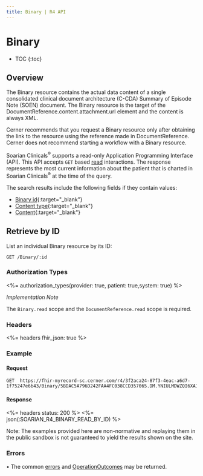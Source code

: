 ```yaml
---
title: Binary | R4 API
---
```


# Binary

* TOC
{:toc}

## Overview

The Binary resource contains the actual data content of a single consolidated clinical document architecture (C-CDA)  Summary of Episode Note (SOEN) document. The Binary resource is the target of the DocumentReference.content.attachment.url element and the content is always XML.

Cerner recommends that you request a Binary resource only after obtaining the link to the resource using the reference made in DocumentReference. Cerner does not recommend starting a workflow with a Binary resource.

Soarian Clinicals<sup>®</sup> supports a read-only Application Programming Interface (API). This API accepts `GET` based [read] interactions. The response represents the most current information about the patient that is charted in Soarian Clinicals<sup>®</sup> at the time of the query. 

The search results include the following fields if they contain values:

* [Binary id](https://hl7.org/fhir/r4/resource-definitions.html#Resource.id){:target="_blank"}
* [Content type](https://hl7.org/fhir/r4/binary-definitions.html#Binary.contentType){:target="_blank"}
* [Content](https://hl7.org/fhir/r4/binary-definitions.html#Binary.data){:target="_blank"}

## Retrieve by ID

List an individual Binary resource by its ID:

    GET /Binary/:id


### Authorization Types

<%= authorization_types(provider: true, patient: true,system: true) %>

_Implementation Note_

The `Binary.read` scope and the `DocumentReference.read` scope is required.

### Headers

<%= headers fhir_json: true %>

### Example

#### Request

    GET  https://fhir-myrecord-sc.cerner.com/r4/3f2aca24-87f3-4eac-a6d7-1f75247e6b43/Binary/5BDAC5A796D242FAA4FC038CCD357065.DM.YNIULMDWZQI6XAIPABIFNDRONA

#### Response

<%= headers status: 200 %>
<%= json(:SOARIAN_R4_BINARY_READ_BY_ID) %>

Note: The examples provided here are non-normative and replaying them in the public sandbox is not guaranteed to yield the results shown on the site.

### Errors

• The common [errors] and [OperationOutcomes] may be returned.
 
[errors]: ../../#client-errors
[OperationOutcomes]: https://hl7.org/fhir/R4/operationoutcome.html
[read]: https://www.hl7.org/fhir/http.html#read
